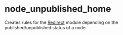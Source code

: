 node_unpublished_home
=====================

Creates rules for the [Redirect](http://drupal.org/project/redirect) module depending on the published/unpublished status of a node.